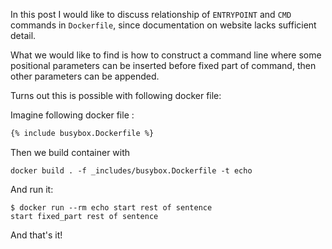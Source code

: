 In this post I would like to discuss relationship of `ENTRYPOINT` and 
`CMD` commands in `Dockerfile`, since documentation on website lacks sufficient detail.

What we would like to find is how to construct a command line where some positional parameters can be inserted before fixed part of command, then other parameters can be appended.

Turns out this is possible with following docker file:

Imagine following docker file :
```dockerfile
{% include busybox.Dockerfile %}
```

Then we build container with 
```shell 
docker build . -f _includes/busybox.Dockerfile -t echo
``` 
And run it:
```shell
$ docker run --rm echo start rest of sentence
start fixed_part rest of sentence
```


And that's it!